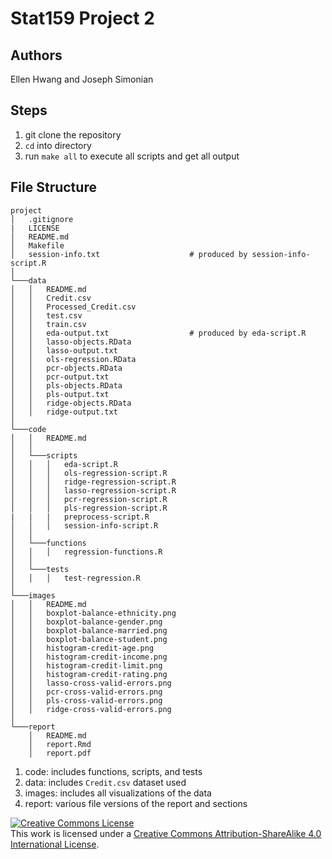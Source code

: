 # Stat159 Project 2

## Authors

Ellen Hwang and Joseph Simonian

## Steps

1. git clone the repository
2. `cd` into directory
3. run `make all` to execute all scripts and get all output

## File Structure
```
project
│   .gitignore
|   LICENSE
│   README.md
│   Makefile
│   session-info.txt                    # produced by session-info-script.R
│
└───data
│   │   README.md
│   │   Credit.csv
│   │   Processed_Credit.csv
│   │   test.csv
│   │   train.csv
│   │   eda-output.txt                  # produced by eda-script.R
│   │   lasso-objects.RData
│   │   lasso-output.txt
│   │   ols-regression.RData
│   │   pcr-objects.RData
│   │   pcr-output.txt
│   │   pls-objects.RData
│   │   pls-output.txt
│   │   ridge-objects.RData
│   │   ridge-output.txt
│
└───code
│   │   README.md
│   │   
│   └───scripts
│   │   │   eda-script.R
│   │   │   ols-regression-script.R
│   │   │   ridge-regression-script.R
│   │   │   lasso-regression-script.R
│   │   │   pcr-regression-script.R
│   │   │   pls-regression-script.R
|   |   |   preprocess-script.R
│   │   │   session-info-script.R
│   │
│   └───functions
│   │   │   regression-functions.R
│   │
│   └───tests
│   │   │   test-regression.R
│
└───images
│   │   README.md
│   │   boxplot-balance-ethnicity.png
│   │   boxplot-balance-gender.png
│   │   boxplot-balance-married.png
│   │   boxplot-balance-student.png
│   │   histogram-credit-age.png
│   │   histogram-credit-income.png
│   │   histogram-credit-limit.png
│   │   histogram-credit-rating.png
│   │   lasso-cross-valid-errors.png
│   │   pcr-cross-valid-errors.png
│   │   pls-cross-valid-errors.png
│   │   ridge-cross-valid-errors.png
│
└───report
    │   README.md
    │   report.Rmd
    │   report.pdf
```

1. code: includes functions, scripts, and tests
2. data: includes `Credit.csv` dataset used
3. images: includes all visualizations of the data
4. report: various file versions of the report and sections

<a rel="license" href="http://creativecommons.org/licenses/by-sa/4.0/"><img alt="Creative Commons License" style="border-width:0" src="https://i.creativecommons.org/l/by-sa/4.0/88x31.png" /></a><br />This work is licensed under a <a rel="license" href="http://creativecommons.org/licenses/by-sa/4.0/">Creative Commons Attribution-ShareAlike 4.0 International License</a>.
